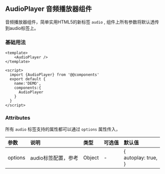 ## AudioPlayer 音频播放器组件

音频播放器组件，简单实用HTML5的新标签 `audio`  , 组件上所有参数将默认透传到audio标签上。

### 基础用法

``` vue
<template>
	<AudioPlayer />
</template>

<script>
  import {AudioPlayer} from '@@components'
  export default {
    name:'DEMO',
    components:{
      AudioPlayer
    }
  }
</script>
```

### Attributes

所有 `audio` 标签支持的属性都可以通过 `options` 属性传入，

| 参数    | 说明                                                         | 类型   | 可选值 | 默认值                        |
| :------ | :----------------------------------------------------------- | :----- | :----- | :---------------------------- |
| options | audio标签配置，参考 [<audio> - HTML（超文本标记语言）MDN](https://developer.mozilla.org/zh-CN/docs/Web/HTML/Element/audio) | Object | -      | {<br />autoplay: true,<br />} |

